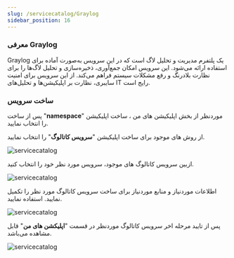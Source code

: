 ```yaml
---
slug: /servicecatalog/Graylog
sidebar_position: 16
---
```


### معرفی Graylog
Graylog یک پلتفرم مدیریت و تحلیل لاگ است که در این سرویس به‌صورت آماده برای استفاده ارائه می‌شود. این سرویس امکان جمع‌آوری، ذخیره‌سازی و تحلیل لاگ‌ها را برای نظارت بلادرنگ و رفع مشکلات سیستم فراهم می‌کند.  از این سرویس برای امنیت سایبری، نظارت بر اپلیکیشن‌ها و تحلیل‌های IT رایج است.


### ساخت سرویس
پس از ساخت "**namespace**" موردنظر از بخش اپلیکیشن های من ، ساخت اپلیکیشن را انتخاب نمایید.

از روش های موجود برای ساخت اپلیکیشن "**سرویس کاتالوگ**" را انتخاب نمایید.

![servicecatalog](/img/servicecatalog/servicecatalog00.png)

ازبین سرویس کاتالوگ های موجود، سرویس مورد نظر خود را انتخاب کنید.

![servicecatalog](/img/servicecatalog/servicecatalog000.png)

اطلاعات موردنیاز و منابع موردنیاز برای ساخت سرویس کاتالوگ مورد نظر را تکمیل نمایید.
 استفاده نمایید.
 

![servicecatalog](/img/servicecatalog/servicecatalog31.png)

 پس از تایید مرحله اخر سرویس کاتالوگ موردنظر در قسمت "**اپلیکشن های من**" قابل مشاهده می‌باشد.
 
 ![servicecatalog](/img/servicecatalog/servicecatalog32.png)
